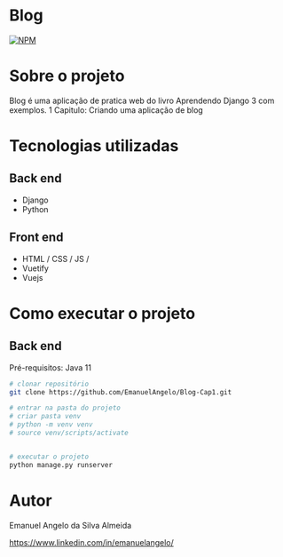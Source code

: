 # Blog
[![NPM](https://img.shields.io/npm/l/react)](https://github.com/EmanuelAngelo/Blog-Cap1/blob/master/LICENSE) 

# Sobre o projeto



Blog é uma aplicação de pratica web do livro Aprendendo Django 3 com exemplos.
1 Capitulo: Criando uma aplicação de blog


# Tecnologias utilizadas
## Back end
- Django
- Python
## Front end
- HTML / CSS / JS / 
- Vuetify
- Vuejs

# Como executar o projeto

## Back end
Pré-requisitos: Java 11

```bash
# clonar repositório
git clone https://github.com/EmanuelAngelo/Blog-Cap1.git

# entrar na pasta do projeto 
# criar pasta venv
# python -m venv venv
# source venv/scripts/activate


# executar o projeto
python manage.py runserver
```

# Autor

Emanuel Angelo da Silva Almeida

https://www.linkedin.com/in/emanuelangelo/

